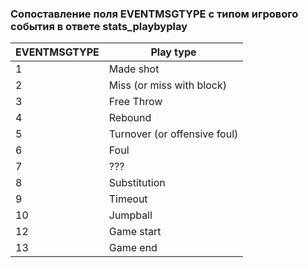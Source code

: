 ### Сопоставление поля EVENTMSGTYPE c типом игрового события в ответе stats_playbyplay


| EVENTMSGTYPE  | Play type     |
| ------------- | ------------- |
| 1             | Made shot     |
| 2             | Miss (or miss with block)  |
| 3             | Free Throw    |
| 4             | Rebound       |
| 5             | Turnover (or offensive foul)  |
| 6             | Foul          |
| 7             | ???           |
| 8             | Substitution  |
| 9             | Timeout       |
| 10            | Jumpball      |
| 12            | Game start    |
| 13            | Game end      |
